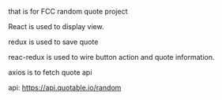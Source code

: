 
that is for FCC random quote project

React is used to display view.

redux is used to save quote

reac-redux is used to wire button action and quote information.

axios is to fetch quote api 

api: https://api.quotable.io/random